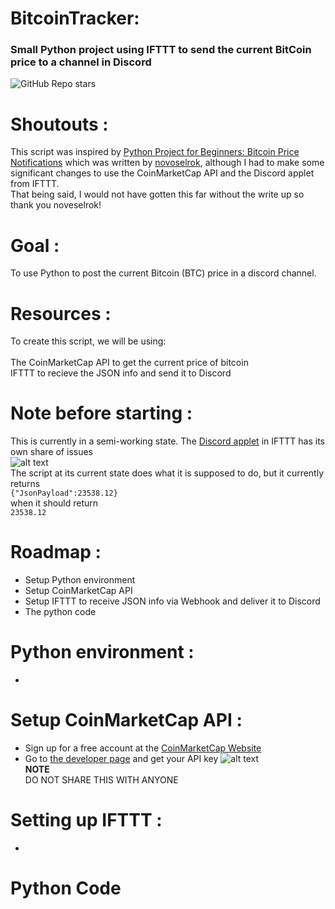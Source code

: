 # BitcoinTracker:
### Small Python project using IFTTT to send the current BitCoin price to a channel in Discord
  
![GitHub Repo stars](https://img.shields.io/github/stars/Pollyanna584/BitcoinTracker?style=social)

# Shoutouts :
This script was inspired by [Python Project for Beginners: Bitcoin Price Notifications](https://realpython.com/python-bitcoin-ifttt/) which was written by [novoselrok](https://github.com/novoselrok), although I had to make some significant changes to use the CoinMarketCap API and the Discord applet from IFTTT.<br>That being said, I would not have gotten this far without the write up so thank you noveselrok!

# Goal :
To use Python to post the current Bitcoin (BTC) price in a discord channel.

# Resources :
To create this script, we will be using:<br><br>The CoinMarketCap API to get the current price of bitcoin<br>IFTTT to recieve the JSON info and send it to Discord

# Note before starting :
This is currently in a semi-working state.  The [Discord applet](https://ifttt.com/discord/health) in IFTTT has its own share of issues<br>![alt text](https://i.imgur.com/ypuQkpZ.png)<br>The script at its current state does what it is supposed to do, but it currently returns<br>`{"JsonPayload":23538.12}`<br> when it should return <br>`23538.12`<br>

# Roadmap :
- Setup Python environment
- Setup CoinMarketCap API
- Setup IFTTT to receive JSON info via Webhook and deliver it to Discord
- The python code

# Python environment :
-

# Setup CoinMarketCap API :
- Sign up for a free account at the [CoinMarketCap Website](https://coinmarketcap.com/api/)
- Go to [the developer page](https://pro.coinmarketcap.com/account) and get your API key
![alt text](https://i.imgur.com/W8855gW.png)<br>**NOTE**<br>DO NOT SHARE THIS WITH ANYONE<br>

# Setting up IFTTT :
- 

# Python Code